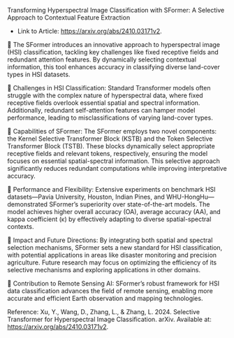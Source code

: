 Transforming Hyperspectral Image Classification with SFormer: A Selective Approach to Contextual Feature Extraction

- Link to Article: https://arxiv.org/abs/2410.03171v2.

📍 The SFormer introduces an innovative approach to hyperspectral image (HSI) classification, tackling key challenges like fixed receptive fields and redundant attention features. By dynamically selecting contextual information, this tool enhances accuracy in classifying diverse land-cover types in HSI datasets.

🔸 Challenges in HSI Classification: Standard Transformer models often struggle with the complex nature of hyperspectral data, where fixed receptive fields overlook essential spatial and spectral information. Additionally, redundant self-attention features can hamper model performance, leading to misclassifications of varying land-cover types.

🔸 Capabilities of SFormer: The SFormer employs two novel components: the Kernel Selective Transformer Block (KSTB) and the Token Selective Transformer Block (TSTB). These blocks dynamically select appropriate receptive fields and relevant tokens, respectively, ensuring the model focuses on essential spatial-spectral information. This selective approach significantly reduces redundant computations while improving interpretative accuracy.

🔸 Performance and Flexibility: Extensive experiments on benchmark HSI datasets—Pavia University, Houston, Indian Pines, and WHU-HongHu—demonstrated SFormer’s superiority over state-of-the-art models. The model achieves higher overall accuracy (OA), average accuracy (AA), and kappa coefficient (κ) by effectively adapting to diverse spatial-spectral contexts.

🔸 Impact and Future Directions: By integrating both spatial and spectral selection mechanisms, SFormer sets a new standard for HSI classification, with potential applications in areas like disaster monitoring and precision agriculture. Future research may focus on optimizing the efficiency of its selective mechanisms and exploring applications in other domains.

🔸 Contribution to Remote Sensing AI: SFormer’s robust framework for HSI data classification advances the field of remote sensing, enabling more accurate and efficient Earth observation and mapping technologies.

Reference: Xu, Y., Wang, D., Zhang, L., & Zhang, L. 2024. Selective Transformer for Hyperspectral Image Classification. arXiv. Available at: https://arxiv.org/abs/2410.03171v2.